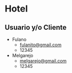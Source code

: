 # Hotel

## Usuario y/o Cliente
- Fulano
  - fulanito@gmail.com
  - 12345
- Melgarejo
  - melgarejo@gmail.com
  - 12345
